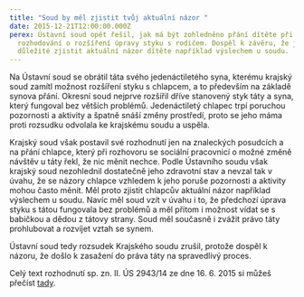 ```yaml
---
title: "Soud by měl zjistit tvůj aktuální názor "
date: 2015-12-21T12:00:00.000Z
perex: Ústavní soud opět řešil, jak má být zohledněno přání dítěte při
  rozhodování o rozšíření úpravy styku s rodičem. Dospěl k závěru, že je
  důležité zjistit aktuální názor dítěte například výslechem u soudu.
---
```

Na Ústavní soud se obrátil
táta svého jedenáctiletého syna, kterému krajský soud zamítl možnost rozšíření styku
s chlapcem, a to především na základě synova přání. Okresní soud nejprve rozšířil
dříve stanovený styk táty a syna, který fungoval bez větších problémů. Jedenáctiletý
chlapec trpí poruchou pozornosti a aktivity a špatně snáší změny prostředí, proto
se jeho máma proti rozsudku odvolala ke krajskému soudu a uspěla.

Krajský soud však postavil
své rozhodnutí jen na znaleckých posudcích a na přání chlapce, který při
rozhovoru se sociální pracovnicí o možné změně návštěv u táty řekl, že nic
měnit nechce. Podle Ústavního soudu však krajský soud nezohlednil dostatečně
jeho zdravotní stav a nevzal tak v úvahu, že se názory chlapce vzhledem
k jeho poruše pozornosti a aktivity mohou často měnit. Měl proto zjistit
chlapcův aktuální názor například výslechem u soudu.  Navíc měl soud vzít v úvahu i to, že
předchozí úprava styku s tátou fungovala bez problémů a měl přitom i
možnost vídat se s babičkou a dědou z tátovy strany. Soud měl
současně i zvážit právo táty prohlubovat a rozvíjet vztah se synem.

Ústavní soud tedy rozsudek
Krajského soudu zrušil, protože dospěl k názoru, že došlo k zasažení
do práva táty na spravedlivý proces.

Celý text rozhodnutí sp.
zn. II. ÚS 2943/14 ze dne 16. 6. 2015 si můžeš přečíst [tady](http://nalus.usoud.cz/Search/GetText.aspx?sz=2-2943-14).
